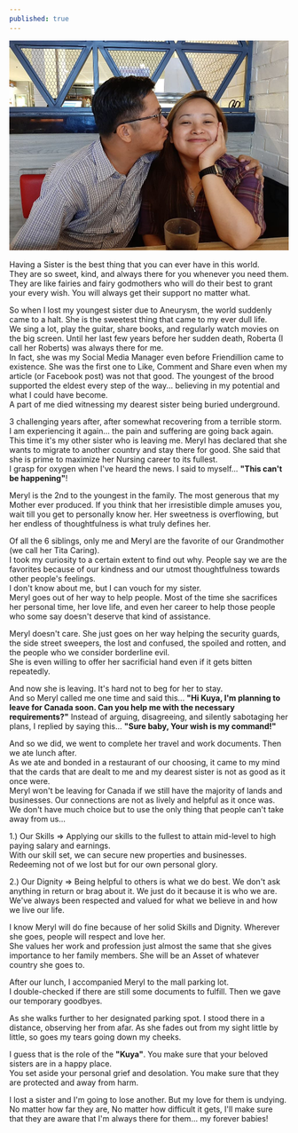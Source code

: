 ```yaml
---
published: true
---
```

![Sister](/images/Meryl.jpg)

Having a Sister is the best thing that you can ever have in this world.   
They are so sweet, kind, and always there for you whenever you need them.   
They are like fairies and fairy godmothers who will do their best to grant your every wish. You will always get their support no matter what.

So when I lost my youngest sister due to Aneurysm, the world suddenly came to a halt. 
She is the sweetest thing that came to my ever dull life.   
We sing a lot, play the guitar, share books, and regularly watch movies on the big screen.
Until her last few years before her sudden death, Roberta (I call her Roberts) was always there for me.   
In fact, she was my Social Media Manager even before Friendillion came to existence. She was the first one to Like, Comment and Share even when my article (or Facebook post) was not that good. The youngest of the brood supported the eldest every step of the way... believing in my potential and what I could have become.   
A part of me died witnessing my dearest sister being buried underground.

3 challenging years after, after somewhat recovering from a terrible storm.   
I am experiencing it again... the pain and suffering are going back again.   
This time it's my other sister who is leaving me. 
Meryl has declared that she wants to migrate to another country and stay there for good.
She said that she is prime to maximize her Nursing career to its fullest.   
I grasp for oxygen when I've heard the news. I said to myself... **"This can't be happening"**!

Meryl is the 2nd to the youngest in the family. The most generous that my Mother ever produced. 
If you think that her irresistible dimple amuses you, wait till you get to personally know her.
Her sweetness is overflowing, but her endless of thoughtfulness is what truly defines her.

Of all the 6 siblings, only me and Meryl are the favorite of our Grandmother (we call her Tita Caring).   
I took my curiosity to a certain extent to find out why. 
People say we are the favorites because of our kindness and our utmost thoughtfulness towards other people's feelings.   
I don't know about me, but I can vouch for my sister.   
Meryl goes out of her way to help people. Most of the time she sacrifices her personal time, her love life, and even her career to help those people who some say doesn't deserve that kind of assistance.

Meryl doesn't care. She just goes on her way helping the security guards, the side street sweepers, the lost and confused, the spoiled and rotten, and the people who we consider borderline evil.   
She is even willing to offer her sacrificial hand even if it gets bitten repeatedly.

And now she is leaving. It's hard not to beg for her to stay.   
And so Meryl called me one time and said this...
**"Hi Kuya, I'm planning to leave for Canada soon. Can you help me with the necessary requirements?"**
Instead of arguing, disagreeing, and silently sabotaging her plans, I replied by saying this...
**"Sure baby, Your wish is my command!"**

And so we did, we went to complete her travel and work documents. Then we ate lunch after.   
As we ate and bonded in a restaurant of our choosing, it came to my mind that the cards that are dealt to me and my dearest sister is not as good as it once were.   
Meryl won't be leaving for Canada if we still have the majority of lands and businesses. Our connections are not as lively and helpful as it once was.   
We don't have much choice but to use the only thing that people can't take away from us...

1.) Our Skills => Applying our skills to the fullest to attain mid-level to high paying salary and earnings.   
With our skill set, we can secure new properties and businesses. Redeeming not of we lost but for our own personal glory.

2.) Our Dignity => Being helpful to others is what we do best. We don't ask anything in return or brag about it. We just do it because it is who we are.   
We've always been respected and valued for what we believe in and how we live our life.

I know Meryl will do fine because of her solid Skills and Dignity. 
Wherever she goes, people will respect and love her.   
She values her work and profession just almost the same that she gives importance to her family members.
She will be an Asset of whatever country she goes to. 

After our lunch, I accompanied Meryl to the mall parking lot.   
I double-checked if there are still some documents to fulfill. Then we gave our temporary goodbyes.

As she walks further to her designated parking spot. I stood there in a distance, observing her from afar.
As she fades out from my sight little by little, so goes my tears going down my cheeks.

I guess that is the role of the **"Kuya"**. 
You make sure that your beloved sisters are in a happy place.   
You set aside your personal grief and desolation.
You make sure that they are protected and away from harm.

I lost a sister and I'm going to lose another. But my love for them is undying. 
No matter how far they are, No matter how difficult it gets, 
I'll make sure that they are aware that I'm always there for them... my forever babies!  

